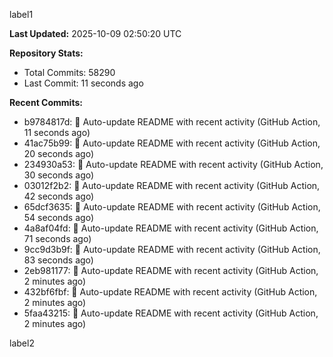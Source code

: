 
label1 
<!-- ACTIVITY_START -->
**Last Updated:** 2025-10-09 02:50:20 UTC

**Repository Stats:**
- Total Commits: 58290
- Last Commit: 11 seconds ago

**Recent Commits:**
- b9784817d: 🤖 Auto-update README with recent activity (GitHub Action, 11 seconds ago)
- 41ac75b99: 🤖 Auto-update README with recent activity (GitHub Action, 20 seconds ago)
- 234930a53: 🤖 Auto-update README with recent activity (GitHub Action, 30 seconds ago)
- 03012f2b2: 🤖 Auto-update README with recent activity (GitHub Action, 42 seconds ago)
- 65dcf3635: 🤖 Auto-update README with recent activity (GitHub Action, 54 seconds ago)
- 4a8af04fd: 🤖 Auto-update README with recent activity (GitHub Action, 71 seconds ago)
- 9cc9d3b9f: 🤖 Auto-update README with recent activity (GitHub Action, 83 seconds ago)
- 2eb981177: 🤖 Auto-update README with recent activity (GitHub Action, 2 minutes ago)
- 432bf6fbf: 🤖 Auto-update README with recent activity (GitHub Action, 2 minutes ago)
- 5faa43215: 🤖 Auto-update README with recent activity (GitHub Action, 2 minutes ago)
<!-- ACTIVITY_END -->

label2
